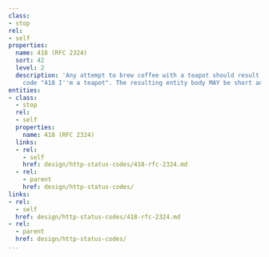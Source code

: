 ```yaml
---
class:
- stop
rel:
- self
properties:
  name: 418 (RFC 2324)
  sort: 42
  level: 2
  description: 'Any attempt to brew coffee with a teapot should result in the error
    code "418 I''m a teapot". The resulting entity body MAY be short and stout. '
entities:
- class:
  - stop
  rel:
  - self
  properties:
    name: 418 (RFC 2324)
  links:
  - rel:
    - self
    href: design/http-status-codes/418-rfc-2324.md
  - rel:
    - parent
    href: design/http-status-codes/
links:
- rel:
  - self
  href: design/http-status-codes/418-rfc-2324.md
- rel:
  - parent
  href: design/http-status-codes/
...
```

